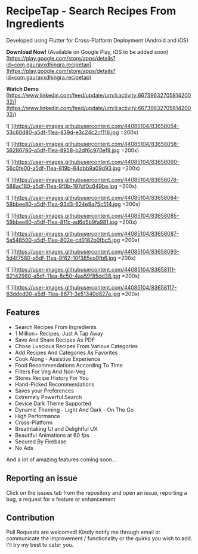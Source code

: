 # RecipeTap - Search Recipes From Ingredients

Developed using Flutter for Cross-Platform Deployment (Android and iOS)

**Download Now!**	(Available on Google Play, iOS to be added soon)
[https://play.google.com/store/apps/details?id=com.gauravxdhingra.recipetap](https://play.google.com/store/apps/details?id=com.gauravxdhingra.recipetap)

**Watch Demo**
[https://www.linkedin.com/feed/update/urn:li:activity:6673963270581420032/](https://www.linkedin.com/feed/update/urn:li:activity:6673963270581420032/)


![  ](https://user-images.githubusercontent.com/44085104/83658054-53c60d80-a5df-11ea-839d-e3c24c2cf116.jpg =200x)

![  ](https://user-images.githubusercontent.com/44085104/83658058-56286780-a5df-11ea-8958-b2df6c970ef9.jpg =200x)

![  ](https://user-images.githubusercontent.com/44085104/83658060-56c0fe00-a5df-11ea-819b-84dbb9a09d93.jpg =200x)

![  ](https://user-images.githubusercontent.com/44085104/83658078-588ac180-a5df-11ea-9f0b-197df0c649be.jpg =200x)

![  ](https://user-images.githubusercontent.com/44085104/83658084-59bbee80-a5df-11ea-93d3-624e9a75c514.jpg =200x)

![  ](https://user-images.githubusercontent.com/44085104/83658085-59bbee80-a5df-11ea-811c-ad6d5b9fa981.jpg =200x)

![  ](https://user-images.githubusercontent.com/44085104/83658087-5a548500-a5df-11ea-802e-cd0182b0fbc5.jpg =200x)

![  ](https://user-images.githubusercontent.com/44085104/83658093-5d4f7580-a5df-11ea-9f62-10f365ea9fb6.jpg =200x)

![  ](https://user-images.githubusercontent.com/44085104/83658111-62142980-a5df-11ea-8c50-4aa59f85dd38.jpg =200x)

![  ](https://user-images.githubusercontent.com/44085104/83658117-63dded00-a5df-11ea-8671-3e51340d827a.jpg =200x)

  ## Features
- Search Recipes From Ingredients  
- 1 Million+ Recipes, Just A Tap Away  
- Save And Share Recipes As PDF  
- Chose Luscious Recipes From Various Categories  
- Add Recipes And Categories As Favorites  
- Cook Along - Assistive Experience  
- Food Recommendations According To Time  
- Filters For Veg And Non-Veg  
- Stores Recipe History For You  
- Hand-Picked Recommendations  
- Saves your Preferences  
- Extremely Powerful Search  
- Device Dark Theme Supported  
- Dynamic Theming - Light And Dark - On The Go  
- High Performance  
- Cross-Platform  
- Breathtaking UI and Delightful UX  
- Beautiful Animations at 60 fps  
- Secured By Firebase  
- No Ads  
  
And a lot of amazing features coming soon...

## Reporting an issue

Click on the issues tab from the repository and open an issue, reporting a bug, a request for a feature or enhancement

## Contribution

Pull Requests are welcomed!
Kindly notify me through email or communicate the improvement / functionality or the quirks you wish to add. I'll try my best to cater you.

